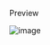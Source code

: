 Preview 

![image](https://github.com/neerajkumarroy/Uploade_Image_in_React-_-_Nodejs/assets/148259510/e16627e4-f657-46ba-95e4-e7b7e4f70c1e)
